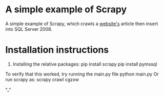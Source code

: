 # A simple example of Scrapy

A simple example of Scrapy, which crawls a [website's](http://cgzx.org.cn) article then insert into SQL Server 2008.

# Installation instructions

1. Installing the relative packages:
	pip install scrapy
	pip install pymssql


To verify that this worked, try running the main.py file
	python main.py
Or run scrapy as:
	scrapy crawl cgzxw

^_^

